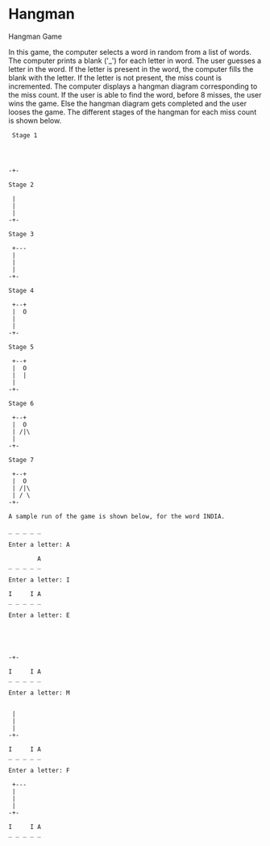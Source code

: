 # Hangman
Hangman Game

  In this game, the computer selects a word in random from a list of words. The computer prints a blank ('_') for each letter in word. The user guesses a letter in the word. If the letter is present in the word, the computer fills the
blank with the letter. If the letter is not present, the miss count is incremented. The computer displays a hangman diagram corresponding to the miss count. If the user is able to find the word, before 8 misses, the user wins the game. Else the hangman diagram gets completed and the user looses the game. The different stages of the hangman for each miss count is shown below.
```
 Stage 1




-+-

Stage 2

 |
 |
 |
-+-

Stage 3

 +---
 |
 |
 |
-+-

Stage 4

 +--+
 |  O
 |
 |
-+-

Stage 5

 +--+
 |  O
 |  |
 |
-+-

Stage 6

 +--+
 |  O
 | /|\
 |
-+-

Stage 7

 +--+
 |  O
 | /|\
 | / \
-+-

A sample run of the game is shown below, for the word INDIA.

_ _ _ _ _

Enter a letter: A

        A
_ _ _ _ _

Enter a letter: I

I     I A
_ _ _ _ _

Enter a letter: E





-+-

I     I A
_ _ _ _ _

Enter a letter: M


 |
 |
 |
-+-

I     I A
_ _ _ _ _

Enter a letter: F

 +---
 |
 |
 |
-+-

I     I A
_ _ _ _ _
```
